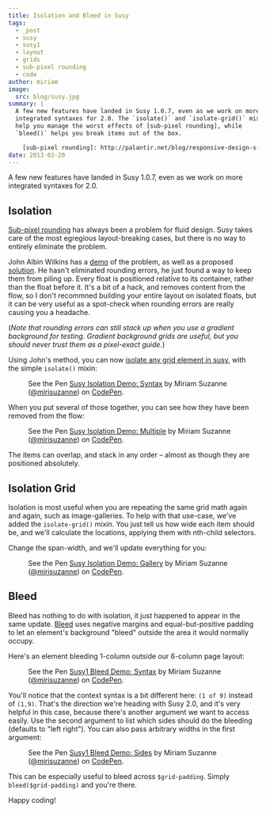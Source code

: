 ```yaml
---
title: Isolation and Bleed in Susy
tags:
  - _post
  - susy
  - susy1
  - layout
  - grids
  - sub-pixel rounding
  - code
author: miriam
image:
  src: blog/susy.jpg
summary: |
  A few new features have landed in Susy 1.0.7, even as we work on more
  integrated syntaxes for 2.0. The `isolate()` and `isolate-grid()` mixins
  help you manage the worst effects of [sub-pixel rounding], while
  `bleed()` helps you break items out of the box.

    [sub-pixel rounding]: http://palantir.net/blog/responsive-design-s-dirty-little-secret
date: 2013-03-20
---
```


A few new features have landed in Susy 1.0.7, even as we work on more
integrated syntaxes for 2.0.

## Isolation

[Sub-pixel rounding] has always been a problem for fluid design. Susy
takes care of the most egregious layout-breaking cases, but there is no
way to entirely eliminate the problem.

John Albin Wilkins has a [demo] of the problem, as well as a proposed
[solution]. He hasn't eliminated rounding errors, he just found a way to
keep them from piling up. Every float is positioned relative to its
container, rather than the float before it. It's a bit of a hack, and
removes content from the flow, so I don't recommned building your entire
layout on isolated floats, but it can be very useful as a spot-check
when rounding errors are really causing you a headache.

(_Note that rounding errors can still stack up when you use a gradient
background for testing. Gradient background grids are useful, but you
should never trust them as a pixel-exact guide._)

Using John's method, you can now [isolate any grid element in susy],
with the simple `isolate()` mixin:

<figure class="extend-small">
  <p data-height="265" data-theme-id="0" data-slug-hash="ad41121d402b5faccd1dbee4e88e35d1" data-default-tab="result" data-user="mirisuzanne" data-embed-version="2" data-pen-title="Susy Isolation Demo: Syntax" data-editable="true" class="codepen">See the Pen <a href="https://codepen.io/mirisuzanne/pen/ad41121d402b5faccd1dbee4e88e35d1/">Susy Isolation Demo: Syntax</a> by Miriam Suzanne (<a href="https://codepen.io/mirisuzanne">@mirisuzanne</a>) on <a href="https://codepen.io">CodePen</a>.</p>
  <script async src="https://production-assets.codepen.io/assets/embed/ei.js"></script>
</figure>

When you put several of those together, you can see how they have been
removed from the flow:

<figure class="extend-small">
  <p data-height="265" data-theme-id="0" data-slug-hash="93faa807c78fb4e9b1e15af2727d22d1" data-default-tab="result" data-user="mirisuzanne" data-embed-version="2" data-pen-title="Susy Isolation Demo: Multiple" data-editable="true" class="codepen">See the Pen <a href="https://codepen.io/mirisuzanne/pen/93faa807c78fb4e9b1e15af2727d22d1/">Susy Isolation Demo: Multiple</a> by Miriam Suzanne (<a href="https://codepen.io/mirisuzanne">@mirisuzanne</a>) on <a href="https://codepen.io">CodePen</a>.</p>
  <script async src="https://production-assets.codepen.io/assets/embed/ei.js"></script>
</figure>

The items can overlap, and stack in any order – almost as though they
are positioned absolutely.

[sub-pixel rounding]: http://ejohn.org/blog/sub-pixel-problems-in-css/
[demo]: http://johnalbin.github.com/fluid-grid-rounding-errors/
[solution]: http://palantir.net/blog/responsive-design-s-dirty-little-secret
[isolate any grid element in susy]: https://susyone.oddbird.net/guides/reference/#ref-helper-isolation

## Isolation Grid

Isolation is most useful when you are repeating the same grid math again
and again, such as image-galleries. To help with that use-case, we've
added the `isolate-grid()` mixin. You just tell us how wide each item
should be, and we'll calculate the locations, applying them with
nth-child selectors.

Change the span-width, and we'll update everything for you:

<figure class="extend-small">
  <p data-height="400" data-theme-id="0" data-slug-hash="c891305b8d32d1306fc305846cfd926f" data-default-tab="result" data-user="mirisuzanne" data-embed-version="2" data-pen-title="Susy Isolation Demo: Gallery" data-editable="true" class="codepen">See the Pen <a href="https://codepen.io/mirisuzanne/pen/c891305b8d32d1306fc305846cfd926f/">Susy Isolation Demo: Gallery</a> by Miriam Suzanne (<a href="https://codepen.io/mirisuzanne">@mirisuzanne</a>) on <a href="https://codepen.io">CodePen</a>.</p>
  <script async src="https://production-assets.codepen.io/assets/embed/ei.js"></script>
</figure>

## Bleed

Bleed has nothing to do with isolation, it just happened to appear in
the same update. [Bleed] uses negative margins and equal-but-positive
padding to let an element's background "bleed" outside the area it would
normally occupy.

Here's an element bleeding 1-column outside our 6-column page layout:

<figure class="extend-small">
  <p data-height="265" data-theme-id="0" data-slug-hash="351a144615300d48574188af838764ea" data-default-tab="result" data-user="mirisuzanne" data-embed-version="2" data-pen-title="Susy1 Bleed Demo: Syntax" data-editable="true" class="codepen">See the Pen <a href="https://codepen.io/mirisuzanne/pen/351a144615300d48574188af838764ea/">Susy1 Bleed Demo: Syntax</a> by Miriam Suzanne (<a href="https://codepen.io/mirisuzanne">@mirisuzanne</a>) on <a href="https://codepen.io">CodePen</a>.</p>
  <script async src="https://production-assets.codepen.io/assets/embed/ei.js"></script>
</figure>

You'll notice that the context syntax is a bit different here:
`(1 of 9)` instead of `(1,9)`. That's the direction we're heading with
Susy 2.0, and it's very helpful in this case, because there's another
argument we want to access easily. Use the second argument to list which
sides should do the bleeding (defaults to "left right"). You can also
pass arbitrary widths in the first argument:

<figure class="extend-small">
  <p data-height="265" data-theme-id="0" data-slug-hash="c8eb354821f8441e8c4b28864f92a8dd" data-default-tab="result" data-user="mirisuzanne" data-embed-version="2" data-pen-title="Susy1 Bleed Demo: Sides" data-editable="true" class="codepen">See the Pen <a href="https://codepen.io/mirisuzanne/pen/c8eb354821f8441e8c4b28864f92a8dd/">Susy1 Bleed Demo: Sides</a> by Miriam Suzanne (<a href="https://codepen.io/mirisuzanne">@mirisuzanne</a>) on <a href="https://codepen.io">CodePen</a>.</p>
  <script async src="https://production-assets.codepen.io/assets/embed/ei.js"></script>
</figure>

This can be especially useful to bleed across `$grid-padding`. Simply
`bleed($grid-padding)` and you're there.

Happy coding!

[bleed]: https://susyone.oddbird.net/guides/reference/#ref-bleed

